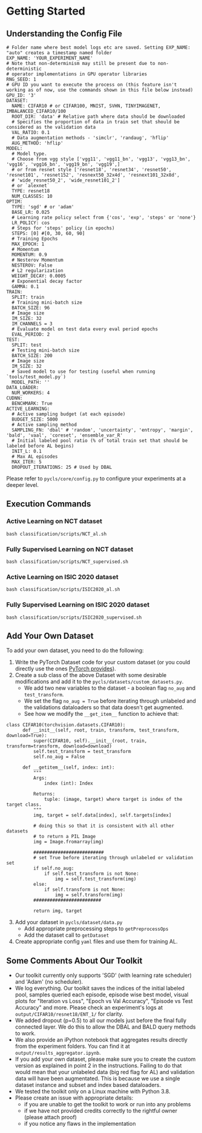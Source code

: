 # Getting Started

## Understanding the Config File
```
# Folder name where best model logs etc are saved. Setting EXP_NAME: "auto" creates a timestamp named folder
EXP_NAME: 'YOUR_EXPERIMENT_NAME'
# Note that non-determinism may still be present due to non-deterministic
# operator implementations in GPU operator libraries
RNG_SEED: 1
# GPU ID you want to execute the process on (this feature isn't working as of now, use the commands shown in this file below instead)
GPU_ID: '3'
DATASET:
  NAME: CIFAR10 # or CIFAR100, MNIST, SVHN, TINYIMAGENET, IMBALANCED_CIFAR10/100
  ROOT_DIR: 'data' # Relative path where data should be downloaded
  # Specifies the proportion of data in train set that should be considered as the validation data
  VAL_RATIO: 0.1
  # Data augmentation methods - 'simclr', 'randaug', 'hflip'
  AUG_METHOD: 'hflip' 
MODEL:
  # Model type. 
  # Choose from vgg style ['vgg11', 'vgg11_bn', 'vgg13', 'vgg13_bn', 'vgg16', 'vgg16_bn', 'vgg19_bn', 'vgg19',]
  # or from resnet style ['resnet18', 'resnet34', 'resnet50', 'resnet101', 'resnet152', 'resnext50_32x4d', 'resnext101_32x8d', 
  # 'wide_resnet50_2', 'wide_resnet101_2']
  # or `alexnet`
  TYPE: resnet18
  NUM_CLASSES: 10
OPTIM:
  TYPE: 'sgd' # or 'adam'
  BASE_LR: 0.025
  # Learning rate policy select from {'cos', 'exp', 'steps' or 'none'}
  LR_POLICY: cos
  # Steps for 'steps' policy (in epochs)
  STEPS: [0] #[0, 30, 60, 90]
  # Training Epochs
  MAX_EPOCH: 1
  # Momentum
  MOMENTUM: 0.9
  # Nesterov Momentum
  NESTEROV: False
  # L2 regularization
  WEIGHT_DECAY: 0.0005
  # Exponential decay factor
  GAMMA: 0.1
TRAIN:
  SPLIT: train
  # Training mini-batch size
  BATCH_SIZE: 96
  # Image size
  IM_SIZE: 32
  IM_CHANNELS = 3
  # Evaluate model on test data every eval period epochs
  EVAL_PERIOD: 2
TEST:
  SPLIT: test
  # Testing mini-batch size
  BATCH_SIZE: 200
  # Image size
  IM_SIZE: 32
  # Saved model to use for testing (useful when running `tools/test_model.py`)
  MODEL_PATH: ''
DATA_LOADER:
  NUM_WORKERS: 4
CUDNN:
  BENCHMARK: True
ACTIVE_LEARNING:
  # Active sampling budget (at each episode)
  BUDGET_SIZE: 5000
  # Active sampling method
  SAMPLING_FN: 'dbal' # 'random', 'uncertainty', 'entropy', 'margin', 'bald', 'vaal', 'coreset', 'ensemble_var_R'
  # Initial labeled pool ratio (% of total train set that should be labeled before AL begins)
  INIT_L: 0.1
  # Max AL episodes
  MAX_ITER: 5
  DROPOUT_ITERATIONS: 25 # Used by DBAL
```

Please refer to `pycls/core/config.py` to configure your experiments at a deeper level. 


## Execution Commands
### Active Learning on NCT dataset

```
bash classification/scripts/NCT_al.sh
```

### Fully Supervised Learning on NCT dataset

```
bash classification/scripts/NCT_supervised.sh
```
### Active Learning on ISIC 2020 dataset

```
bash classification/scripts/ISIC2020_al.sh
```

### Fully Supervised Learning on ISIC 2020 dataset

```
bash classification/scripts/ISIC2020_supervised.sh
```



## Add Your Own Dataset 

To add your own dataset, you need to do the following: 
1. Write the PyTorch Dataset code for your custom dataset (or you could directly use the ones [PyTorch provides](https://pytorch.org/vision/stable/datasets.html)). 
2. Create a sub class of the above Dataset with some desirable modifications and add it to the `pycls/datasets/custom_datasets.py`.
    * We add two new variables to the dataset - a boolean flag `no_aug` and `test_transform`. 
    * We set the flag `no_aug = True` before iterating through unlabeled and the validations dataloaders so that data doesn't get augmented. 
    * See how we modify the `__get_item__` function to achieve that:
```
class CIFAR10(torchvision.datasets.CIFAR10):
      def __init__(self, root, train, transform, test_transform, download=True):
          super(CIFAR10, self).__init__(root, train, transform=transform, download=download)
          self.test_transform = test_transform
          self.no_aug = False
  
      def __getitem__(self, index: int):
          """
          Args:
              index (int): Index
  
          Returns:
              tuple: (image, target) where target is index of the target class.
          """
          img, target = self.data[index], self.targets[index]
  
          # doing this so that it is consistent with all other datasets
          # to return a PIL Image
          img = Image.fromarray(img)
          
          ##########################
          # set True before iterating through unlabeled or validation set
          if self.no_aug: 
              if self.test_transform is not None:
                  img = self.test_transform(img)            
          else:
              if self.transform is not None:
                  img = self.transform(img)
          #########################
          
          return img, target
```
3. Add your dataset in `pycls/dataset/data.py` 
    * Add appropriate preprocessing steps to `getPreprocessOps` 
    * Add the dataset call to `getDataset`
4. Create appropriate config `yaml` files and use them for training AL.


## Some Comments About Our Toolkit
* Our toolkit currently only supports 'SGD' (with learning rate scheduler)  and 'Adam' (no scheduler). 
* We log everything. Our toolkit saves the indices of the initial labeled pool, samples queried each episode, episode wise best model, visual plots for "Iteration vs Loss", "Epoch vs Val Accuracy", "Episode vs Test Accuracy" and more. Please check an experiment's logs at `output/CIFAR10/resnet18/ENT_1/` for clarity.
* We added dropout (p=0.5) to all our models just before the final fully connected layer. We do this to allow the DBAL and BALD query methods to work.
* We also provide an iPython notebook that aggregates results directly from the experiment folders. You can find it at `output/results_aggregator.ipynb`. 
* If you add your own dataset, please make sure you to create the custom version as explained in point 2 in the instructions. Failing to do that would mean that your unlabeled data (big red flag for AL) and validation data will have been augmentated. This is because we use a single dataset instance and subset and index based dataloaders.   
* We tested the toolkit only on a Linux machine with Python 3.8.
* Please create an issue with appropriate details:
  * if you are unable to get the toolkit to work or run into any problems
  * if we have not provided credits correctly to the rightful owner (please attach proof)
  * if you notice any flaws in the implementation
